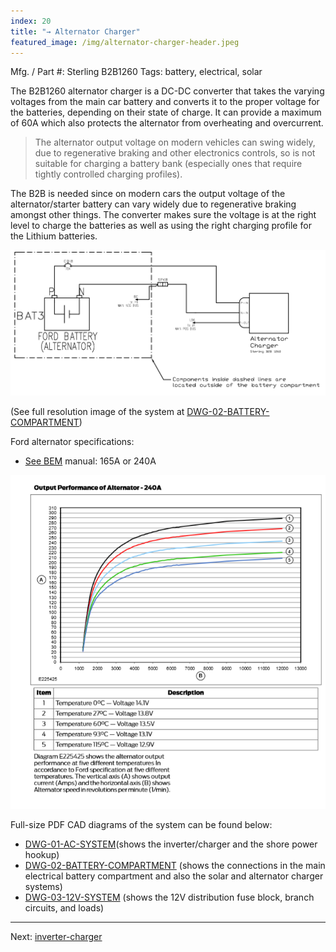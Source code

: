 ```yaml
---
index: 20
title: "→ Alternator Charger"
featured_image: /img/alternator-charger-header.jpeg
---
```


Mfg. / Part #: Sterling B2B1260
Tags: battery, electrical, solar

The B2B1260 alternator charger is a DC-DC converter that takes the varying voltages from the main car battery and converts it to the proper voltage for the batteries, depending on their state of charge.  It can provide a maximum of 60A which also protects the alternator from overheating and overcurrent.

> The alternator output voltage on modern vehicles can swing widely, due to regenerative braking and other electronics controls, so is not suitable for charging a battery bank (especially ones that require tightly controlled charging profiles). 

The B2B  is needed since on modern cars the output voltage of the alternator/starter battery can vary widely due to regenerative braking amongst other things. The converter makes sure the voltage is at the right level to charge the batteries as well as using the right charging profile for the Lithium batteries.

![alternator charger](img/screen-b2b.png)

(See full resolution image of the system at [DWG-02-BATTERY-COMPARTMENT]( /pdf/DWG-02-BATTERY-COMPARTMENT.pdf))

Ford alternator specifications: 
- [See BEM](https://www.etis.ford.com/bemm/bemmSelectionForm.do?chosenmodel=Transit) manual: 165A or 240A

![alternator-curve](img/alternator-curve.png)

Full-size PDF CAD diagrams of the system can be found below:
- [DWG-01-AC-SYSTEM]( /pdf/DWG-01-AC-SYSTEM.pdf)(shows the inverter/charger and the shore power hookup)
- [DWG-02-BATTERY-COMPARTMENT]( /pdf/DWG-02-BATTERY-COMPARTMENT.pdf) (shows the connections in the main electrical battery compartment and also the solar and alternator charger systems)
- [DWG-03-12V-SYSTEM]( /pdf/DWG-03-12V-SYSTEM.pdf) (shows the 12V distribution fuse block, branch circuits, and loads)

---

Next: [inverter-charger](inverter-charger)